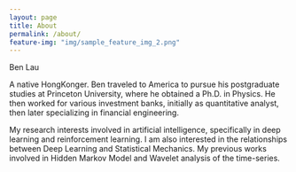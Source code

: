 ```yaml
---
layout: page
title: About
permalink: /about/
feature-img: "img/sample_feature_img_2.png"
---
```


Ben Lau

A native HongKonger. Ben traveled to America to pursue his postgraduate studies at Princeton University, where he obtained a Ph.D. in Physics. He then worked for various investment banks, initially as quantitative analyst, then later specializing in financial engineering. 

My research interests involved in artificial intelligence, specifically in deep learning and reinforcement learning. I am also interested in the relationships between Deep Learning and Statistical Mechanics. My previous works involved in Hidden Markov Model and Wavelet analysis of the time-series.
